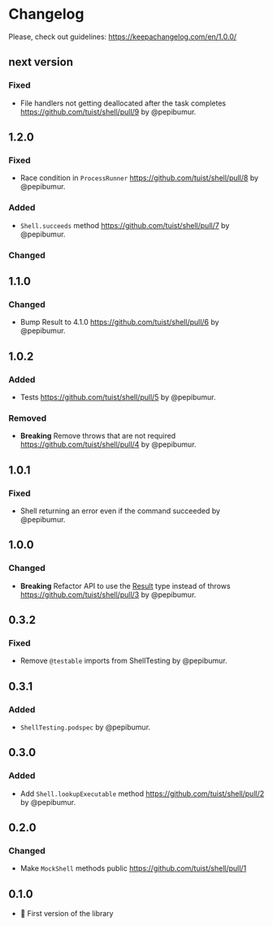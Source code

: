 # Changelog

Please, check out guidelines: https://keepachangelog.com/en/1.0.0/

## next version

### Fixed

- File handlers not getting deallocated after the task completes https://github.com/tuist/shell/pull/9 by @pepibumur.

## 1.2.0

### Fixed

- Race condition in `ProcessRunner` https://github.com/tuist/shell/pull/8 by @pepibumur.

### Added

- `Shell.succeeds` method https://github.com/tuist/shell/pull/7 by @pepibumur.

### Changed

## 1.1.0

### Changed

- Bump Result to 4.1.0 https://github.com/tuist/shell/pull/6 by @pepibumur.

## 1.0.2

### Added

- Tests https://github.com/tuist/shell/pull/5 by @pepibumur.

### Removed

- **Breaking** Remove throws that are not required https://github.com/tuist/shell/pull/4 by @pepibumur.

## 1.0.1

### Fixed

- Shell returning an error even if the command succeeded by @pepibumur.

## 1.0.0

### Changed

- **Breaking** Refactor API to use the [Result](https://github.com/antitypical/Result) type instead of throws https://github.com/tuist/shell/pull/3 by @pepibumur.

## 0.3.2

### Fixed

- Remove `@testable` imports from ShellTesting by @pepibumur.

## 0.3.1

### Added

- `ShellTesting.podspec` by @pepibumur.

## 0.3.0

### Added

- Add `Shell.lookupExecutable` method https://github.com/tuist/shell/pull/2 by @pepibumur.

## 0.2.0

### Changed

- Make `MockShell` methods public https://github.com/tuist/shell/pull/1

## 0.1.0

- 🎉 First version of the library
